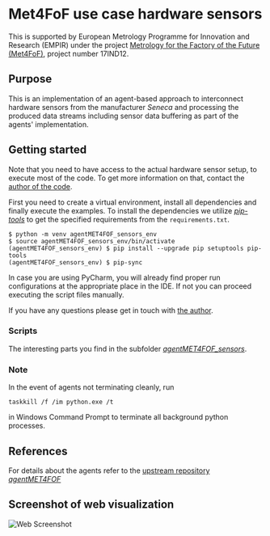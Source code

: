 # Met4FoF use case hardware sensors

This is supported by European Metrology Programme for Innovation and Research (EMPIR)
under the project
[Metrology for the Factory of the Future (Met4FoF)](https://met4fof.eu), project number
17IND12.

## Purpose

This is an implementation of an agent-based approach to interconnect hardware
sensors from the manufacturer _Seneca_ and processing the produced data streams
including sensor data buffering as part of the agents' implementation.

## Getting started

Note that you need to have access to the actual hardware sensor setup, to execute
most of the code. To get more information on that, contact the
[author of the code](https://github.com/bangxiangyong).

First you need to create a virtual environment, install all dependencies and finally
execute the examples. To install the dependencies we utilize
[_pip-tools_](https://pypi.org/project/pip-tools/) to get the specified requirements
from the `requirements.txt`.
  
```shell
$ python -m venv agentMET4FOF_sensors_env
$ source agentMET4FOF_sensors_env/bin/activate
(agentMET4FOF_sensors_env) $ pip install --upgrade pip setuptools pip-tools
(agentMET4FOF_sensors_env) $ pip-sync
```

In case you are using PyCharm, you will already find proper run configurations at the
appropriate place in the IDE. If not you can proceed executing the script files
 manually.

If you have any questions please get in touch with
[the author](https://github.com/bangxiangyong).

### Scripts

The interesting parts you find in the subfolder [_agentMET4FOF_sensors_](agentMET4FOF_sensors).

### Note

In the event of agents not terminating cleanly, run

```shell
taskkill /f /im python.exe /t
```

in Windows Command Prompt to terminate all background python processes.

## References

For details about the agents refer to the
[upstream repository _agentMET4FOF_](https://github.com/bangxiangyong/agentMET4FOF)

## Screenshot of web visualization

![Web Screenshot](https://raw.githubusercontent.com/bangxiangyong/agentMET4FOF/develop/docs/screenshot_met4fof.png)
